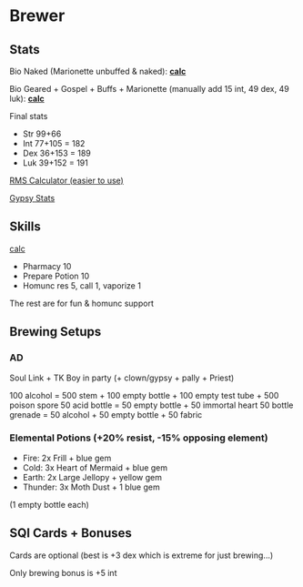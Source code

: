 # Brewer

## Stats

Bio Naked (Marionette unbuffed & naked): **[calc](https://kutsuru.github.io/ttcalculator/?_w43CjFEOwoMwDEPCr8OCDcO4QsO8w7PCgcKQw4p2B8K7TcK1wpLCjQHChcO7E8Kpw6zCgxvDrEXCliwnwo7Dh8OAwpHCiSNow6PCuMOgwok7w5LCvH7DlmcgNBYdw5IDwpEmw5vDhcK1SAwEwqgiZsK1w6vCqQUsw5bDkl3Crx89HV3CsXzDuEHDscK/dEd6wodqw4ZHw6ogw5lvacOZw5N3PgE)**

Bio Geared + Gospel + Buffs + Marionette (manually add 15 int, 49 dex, 49 luk): **[calc](https://kutsuru.github.io/ttcalculator/?_w43CjUsOw4IwDETCr8OCDVghw7YsUFACYsODAcOGwo5NwoNpw6kHw6jDtUkVFQQnw6BZw5Y8aSzCmcOhKFDCogDDisOjwqnDhQFnYMOsMCPCq2rDlsOKcmPDosOHwp0cw4UpK8OXQcKSBsOFwrTCkkHChBlZOcOvdMKYw6zCsgbCnsKAw6HCiy15w7JFacOPw67Cp33Cv8OXEnwiw7rCtATDhh/CsHnCpGtcNMKoZRllw6A+wrXDt3RrXg)**

Final stats

- Str 99+66
- Int 77+105 = 182
- Dex 36+153 = 189
- Luk 39+152 = 191

[RMS Calculator (easier to use)](https://ratemyserver.net/brew_calc.php)

[Gypsy Stats](https://kutsuru.github.io/ttcalculator/?_S050S8OySUzCgsOAJG8gw487ERXCpMKaw4LCmcOJw4XCicKJKUBuamnCqltiYloSEGcAcSEEQ1RDacKgXGJeSsOiIANOwqXCmTkpCnnCicK5wqnDuinCqcOFw4lFwpkFJcKZw7l5AA)

## Skills

[calc](https://skillsim.irowiki.org/bio.html?10JbGKCKGArF1cAaBeK)

- Pharmacy 10
- Prepare Potion 10
- Homunc res 5, call 1, vaporize 1

The rest are for fun & homunc support

## Brewing Setups

### AD

Soul Link + TK Boy in party (+ clown/gypsy + pally + Priest)

100 alcohol = 500 stem + 100 empty bottle + 100 empty test tube + 500 poison spore
50 acid bottle = 50 empty bottle + 50 immortal heart
50 bottle grenade = 50 alcohol + 50 empty bottle + 50 fabric

### Elemental Potions (+20% resist, -15% opposing element)

- Fire: 2x Frill + blue gem
- Cold: 3x Heart of Mermaid + blue gem
- Earth: 2x Large Jellopy + yellow gem
- Thunder: 3x Moth Dust + 1 blue gem

(1 empty bottle each)

## SQI Cards + Bonuses

Cards are optional (best is +3 dex which is extreme for just brewing...)

Only brewing bonus is +5 int
